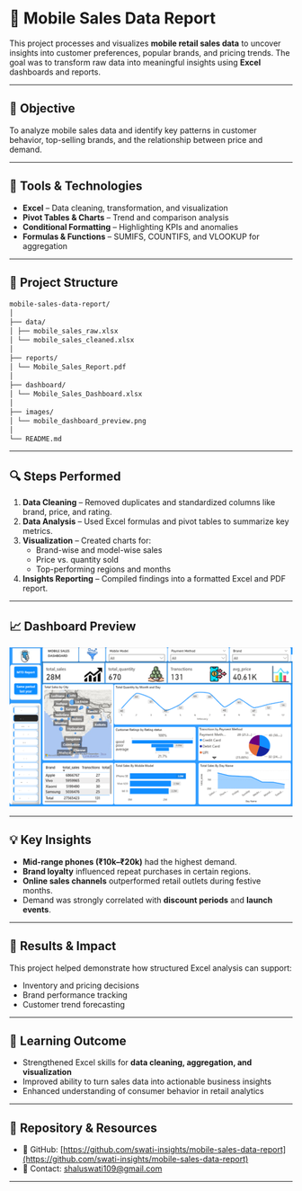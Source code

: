 # 📱 Mobile Sales Data Report

This project processes and visualizes **mobile retail sales data** to uncover insights into customer preferences, popular brands, and pricing trends. The goal was to transform raw data into meaningful insights using **Excel** dashboards and reports.

---

## 🎯 Objective

To analyze mobile sales data and identify key patterns in customer behavior, top-selling brands, and the relationship between price and demand.

---

## 🧩 Tools & Technologies

- **Excel** – Data cleaning, transformation, and visualization  
- **Pivot Tables & Charts** – Trend and comparison analysis  
- **Conditional Formatting** – Highlighting KPIs and anomalies  
- **Formulas & Functions** – SUMIFS, COUNTIFS, and VLOOKUP for aggregation  

---

## 📂 Project Structure
```
mobile-sales-data-report/
│
├── data/
│ ├── mobile_sales_raw.xlsx
│ └── mobile_sales_cleaned.xlsx
│
├── reports/
│ └── Mobile_Sales_Report.pdf
│
├── dashboard/
│ └── Mobile_Sales_Dashboard.xlsx
│
├── images/
│ └── mobile_dashboard_preview.png
│
└── README.md
```


---

## 🔍 Steps Performed

1. **Data Cleaning** – Removed duplicates and standardized columns like brand, price, and rating.  
2. **Data Analysis** – Used Excel formulas and pivot tables to summarize key metrics.  
3. **Visualization** – Created charts for:
   - Brand-wise and model-wise sales  
   - Price vs. quantity sold  
   - Top-performing regions and months  
4. **Insights Reporting** – Compiled findings into a formatted Excel and PDF report.

---

## 📈 Dashboard Preview

![Mobile Dashboard Preview](images/mobile_dashboard_preview.png)

---

## 💡 Key Insights

- **Mid-range phones (₹10k–₹20k)** had the highest demand.  
- **Brand loyalty** influenced repeat purchases in certain regions.  
- **Online sales channels** outperformed retail outlets during festive months.  
- Demand was strongly correlated with **discount periods** and **launch events**.

---

## 🚀 Results & Impact

This project helped demonstrate how structured Excel analysis can support:
- Inventory and pricing decisions  
- Brand performance tracking  
- Customer trend forecasting  

---

## 🧠 Learning Outcome

- Strengthened Excel skills for **data cleaning, aggregation, and visualization**  
- Improved ability to turn sales data into actionable business insights  
- Enhanced understanding of consumer behavior in retail analytics  

---

## 🔗 Repository & Resources

- 📂 GitHub: [https://github.com/swati-insights/mobile-sales-data-report](https://github.com/swati-insights/mobile-sales-data-report)  
- 📧 Contact: [shaluswati109@gmail.com](mailto:shaluswati109@gmail.com)

---


